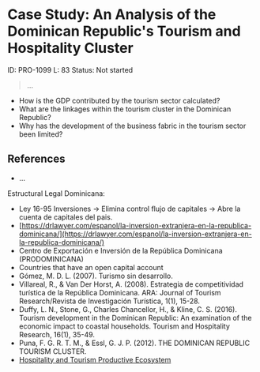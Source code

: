 # Case Study: An Analysis of the Dominican Republic's Tourism and Hospitality Cluster

ID: PRO-1099
L: 83
Status: Not started

> …
> 

- How is the GDP contributed by the tourism sector calculated?
- What are the linkages within the tourism cluster in the Dominican Republic?
- Why has the development of the business fabric in the tourism sector been limited?

## References

- …

Estructural Legal Dominicana:

- Ley 16-95 Inversiones -> Elimina control flujo de capitales -> Abre la cuenta de capitales del pais.
- [https://drlawyer.com/espanol/la-inversion-extranjera-en-la-republica-dominicana/](https://drlawyer.com/espanol/la-inversion-extranjera-en-la-republica-dominicana/)
- Centro de Exportación e Inversión de la República Dominicana (PRODOMINICANA)
- Countries that have an open capital account
- Gómez, M. D. L. (2007). Turismo sin desarrollo.
- Villareal, R., & Van Der Horst, A. (2008). Estrategia de competitividad turística de la República Dominicana. ARA: Journal of Tourism Research/Revista de Investigación Turística, 1(1), 15-28.
- Duffy, L. N., Stone, G., Charles Chancellor, H., & Kline, C. S. (2016). Tourism development in the Dominican Republic: An examination of the economic impact to coastal households. Tourism and Hospitality Research, 16(1), 35-49.
- Puna, F. G. R. T. M., & Essl, G. J. P. (2012). THE DOMINICAN REPUBLIC TOURISM CLUSTER.
- [Hospitality and Tourism Productive Ecosystem](../Coordinacio%CC%81n%20y%20Operaciones%20d7ce1a547c804607b236ac122e678fd1/Observatio%20d13995ec576c4d489e4bbe2d2e64d450/Maestroindustria%20Mayor%20136956e8f40e80c8bb48cb50cf661c2a/Cata%CC%81logo%20de%20Ecosistemas%20de%20Produccio%CC%81n%20133956e8f40e81979daae76770433db9/Hospitality%20and%20Tourism%20Productive%20Ecosystem%20133956e8f40e8196a93dde23ad4e7ef3.md)